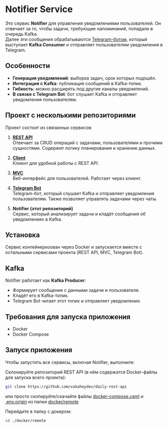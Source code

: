 # Notifier Service

Это сервис **Notifier** для управления уведомлениями пользователей. Он отвечает за то, чтобы задачи, требующие напоминаний, попадали в очередь Kafka.  
Далее эти сообщения обрабатываются [Telegram-ботом](https://github.com/vakaheydev/daily-tgbot), который выступает **Kafka Consumer** и отправляет пользователям уведомления в Telegram.

## Особенности

- **Генерация уведомлений**: выборка задач, срок которых подошёл.  
- **Интеграция с Kafka**: публикация сообщений в Kafka-топик.  
- **Гибкость**: можно расширять под другие каналы уведомлений.  
- **В связке с Telegram Bot**: бот слушает Kafka и отправляет уведомления пользователям.

## Проект с несколькими репозиториями

Проект состоит из связанных сервисов:

1. **[REST API](https://github.com/vakaheydev/daily-rest-api)**  
   Отвечает за CRUD операций с задачами, пользователями и прочими сущностями. Содержит логику планирования и хранение данных.

2. **[Client](https://github.com/vakaheydev/daily-rest-client)**  
   Клиент для удобной работы с REST API.

3. **[MVC](https://github.com/vakaheydev/daily-mvc)**  
   Веб-интерфейс для пользователей. Работает через клиент.

4. **[Telegram Bot](https://github.com/vakaheydev/daily-tgbot)**  
   Telegram-бот, который слушает Kafka и отправляет уведомления пользователям. Также позволяет управлять задачами через чаты.

5. **Notifier (этот репозиторий)**  
   Сервис, который анализирует задачи и кладёт сообщения об уведомлениях в Kafka.

## Установка

Сервис контейнеризован через Docker и запускается вместе с остальными сервисами проекта (REST API, MVC, Telegram Bot).

## Kafka

Notifier работает как **Kafka Producer**:  
- Формирует сообщение с данными задачи и пользователя.  
- Кладёт его в Kafka-топик.  
- Telegram Bot читает этот топик и отправляет уведомления.

## Требования для запуска приложения

- Docker  
- Docker Compose  

## Запуск приложения

Чтобы запустить все сервисы, включая Notifier, выполните:

Склонируйте репозиторий REST API (в нём содержатся Docker-файлы для запуска всего проекта):
```sh
git clone https://github.com/vakaheydev/daily-rest-api
```
или просто скопируйте/скачайте файлы [docker-compose.yaml](https://github.com/vakaheydev/daily-rest-api/blob/master/docker/remote/docker-compose.yaml) и [.env.origin](https://github.com/vakaheydev/daily-rest-api/blob/master/docker/remote/.env.origin) из папки [docker/remote](https://github.com/vakaheydev/daily-rest-api/tree/master/docker/remote)

Перейдите в папку с докером:
```sh
cd ./docker/remote
```
